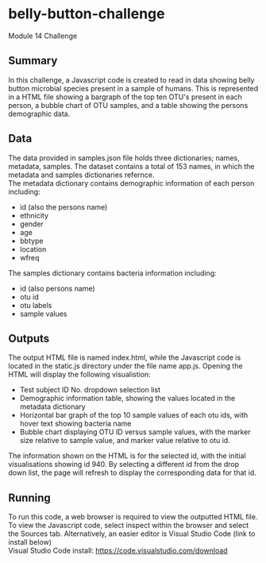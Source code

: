 # belly-button-challenge
Module 14 Challenge
## Summary
In this challenge, a Javascript code is created to read in data showing belly button microbial species present in a sample of humans. This is represented in a HTML file showing a bargraph of the top ten OTU's present in each person, a bubble chart of OTU samples, and a table showing the persons demographic data.
## Data
The data provided in samples.json file holds three dictionaries; names, metadata, samples. The dataset contains a total of 153 names, in which the metadata and samples dictionaries refernce.\
The metadata dictionary contains demographic information of each person including:
* id (also the persons name)
* ethnicity
* gender
* age
* bbtype
* location
* wfreq

The samples dictionary contains bacteria information including:
* id (also persons name)
* otu id
* otu labels
* sample values

## Outputs
The output HTML file is named index.html, while the Javascript code is located in the static.js directory under the file name app.js. Opening the HTML will display the following visualistion:
* Test subject ID No. dropdown selection list
* Demographic information table, showing the values located in the metadata dictionary
* Horizontal bar graph of the top 10 sample values of each otu ids, with hover text showing bacteria name
* Bubble chart displaying OTU ID versus sample values, with the marker size relative to sample value, and marker value relative to otu id.

The information shown on the HTML is for the selected id, with the initial visualisations showing id 940. By selecting a different id from the drop down list, the page will refresh to display the corresponding data for that id.
## Running
To run this code, a web browser is required to view the outputted HTML file. To view the Javascript code, select inspect within the browser and select the Sources tab. Alternatively, an easier editor is Visual Studio Code (link to install below)\
Visual Studio Code install: https://code.visualstudio.com/download
